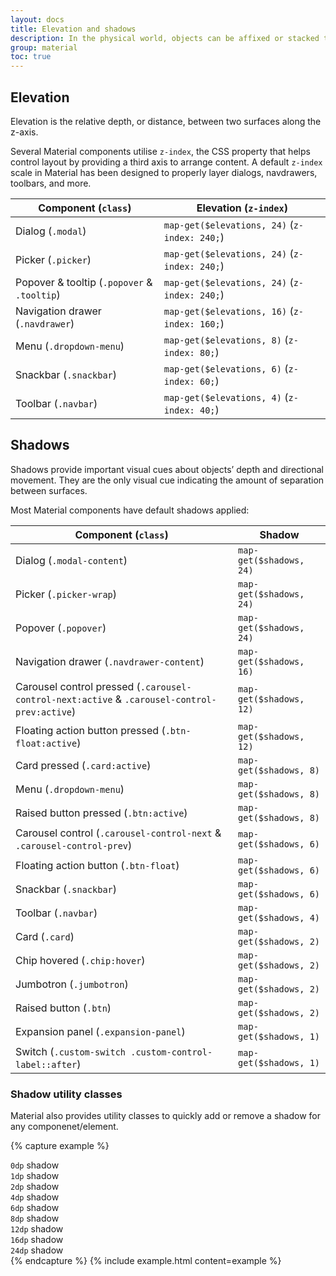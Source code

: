 ```yaml
---
layout: docs
title: Elevation and shadows
description: In the physical world, objects can be affixed or stacked to one another, but cannot pass through each other. Objects also cast shadows and reflect light. Material reflects these qualities to form a spatial model that is familiar to users and can be applied consistently across apps.
group: material
toc: true
---
```


## Elevation

Elevation is the relative depth, or distance, between two surfaces along the z-axis.

Several Material components utilise `z-index`, the CSS property that helps control layout by providing a third axis to arrange content. A default `z-index` scale in Material has been designed to properly layer dialogs, navdrawers, toolbars, and more.

<div class="table-responsive mb-3">
  <table class="table table-bordered table-striped mb-0">
    <thead>
      <tr>
        <th>Component (<code>class</code>)</th>
        <th>Elevation (<code>z-index</code>)</th>
      </tr>
    </thead>
    <tbody>
      <tr>
        <td>Dialog (<code>.modal</code>)</td>
        <td><code class="text-nowrap">map-get($elevations, 24)</code> (<code>z-index: 240;</code>)</td>
      </tr>
      <tr>
        <td>Picker (<code>.picker</code>)</td>
        <td><code class="text-nowrap">map-get($elevations, 24)</code> (<code>z-index: 240;</code>)</td>
      </tr>
      <tr>
        <td>Popover &amp; tooltip (<code>.popover</code> &amp; <code>.tooltip</code>)</td>
        <td><code class="text-nowrap">map-get($elevations, 24)</code> (<code>z-index: 240;</code>)</td>
      </tr>
      <tr>
        <td>Navigation drawer (<code>.navdrawer</code>)</td>
        <td><code class="text-nowrap">map-get($elevations, 16)</code> (<code>z-index: 160;</code>)</td>
      </tr>
      <tr>
        <td>Menu (<code>.dropdown-menu</code>)</td>
        <td><code class="text-nowrap">map-get($elevations, 8)</code> (<code>z-index: 80;</code>)</td>
      </tr>
      <tr>
        <td>Snackbar (<code>.snackbar</code>)</td>
        <td><code class="text-nowrap">map-get($elevations, 6)</code> (<code>z-index: 60;</code>)</td>
      </tr>
      <tr>
        <td>Toolbar (<code>.navbar</code>)</td>
        <td><code class="text-nowrap">map-get($elevations, 4)</code> (<code>z-index: 40;</code>)</td>
      </tr>
    </tbody>
  </table>
</div>

## Shadows

Shadows provide important visual cues about objects’ depth and directional movement. They are the only visual cue indicating the amount of separation between surfaces.

Most Material components have default shadows applied:

<div class="table-responsive mb-3">
  <table class="table table-bordered table-striped mb-0">
    <thead>
      <tr>
        <th>Component (<code>class</code>)</th>
        <th>Shadow</th>
      </tr>
    </thead>
    <tbody>
      <tr>
        <td>Dialog (<code>.modal-content</code>)</td>
        <td><code class="text-nowrap">map-get($shadows, 24)</code></td>
      </tr>
      <tr>
        <td>Picker (<code>.picker-wrap</code>)</td>
        <td><code class="text-nowrap">map-get($shadows, 24)</code></td>
      </tr>
      <tr>
        <td>Popover (<code>.popover</code>)</td>
        <td><code class="text-nowrap">map-get($shadows, 24)</code></td>
      </tr>
      <tr>
        <td>Navigation drawer (<code>.navdrawer-content</code>)</td>
        <td><code class="text-nowrap">map-get($shadows, 16)</code></td>
      </tr>
      <tr>
        <td>Carousel control pressed (<code>.carousel-control-next:active</code> &amp; <code>.carousel-control-prev:active</code>)</td>
        <td><code class="text-nowrap">map-get($shadows, 12)</code></td>
      </tr>
      <tr>
        <td>Floating action button pressed (<code>.btn-float:active</code>)</td>
        <td><code class="text-nowrap">map-get($shadows, 12)</code></td>
      </tr>
      <tr>
        <td>Card pressed (<code>.card:active</code>)</td>
        <td><code class="text-nowrap">map-get($shadows, 8)</code></td>
      </tr>
      <tr>
        <td>Menu (<code>.dropdown-menu</code>)</td>
        <td><code class="text-nowrap">map-get($shadows, 8)</code></td>
      </tr>
      <tr>
        <td>Raised button pressed (<code>.btn:active</code>)</td>
        <td><code class="text-nowrap">map-get($shadows, 8)</code></td>
      </tr>
      <tr>
        <td>Carousel control (<code>.carousel-control-next</code> &amp; <code>.carousel-control-prev</code>)</td>
        <td><code class="text-nowrap">map-get($shadows, 6)</code></td>
      </tr>
      <tr>
        <td>Floating action button (<code>.btn-float</code>)</td>
        <td><code class="text-nowrap">map-get($shadows, 6)</code></td>
      </tr>
      <tr>
        <td>Snackbar (<code>.snackbar</code>)</td>
        <td><code class="text-nowrap">map-get($shadows, 6)</code></td>
      </tr>
      <tr>
        <td>Toolbar (<code>.navbar</code>)</td>
        <td><code class="text-nowrap">map-get($shadows, 4)</code></td>
      </tr>
      <tr>
        <td>Card (<code>.card</code>)</td>
        <td><code class="text-nowrap">map-get($shadows, 2)</code></td>
      </tr>
      <tr>
        <td>Chip hovered (<code>.chip:hover</code>)</td>
        <td><code class="text-nowrap">map-get($shadows, 2)</code></td>
      </tr>
      <tr>
        <td>Jumbotron (<code>.jumbotron</code>)</td>
        <td><code class="text-nowrap">map-get($shadows, 2)</code></td>
      </tr>
      <tr>
        <td>Raised button (<code>.btn</code>)</td>
        <td><code class="text-nowrap">map-get($shadows, 2)</code></td>
      </tr>
      <tr>
        <td>Expansion panel (<code>.expansion-panel</code>)</td>
        <td><code class="text-nowrap">map-get($shadows, 1)</code></td>
      </tr>
      <tr>
        <td>Switch (<code>.custom-switch .custom-control-label::after</code>)</td>
        <td><code class="text-nowrap">map-get($shadows, 1)</code></td>
      </tr>
    </tbody>
  </table>
</div>

### Shadow utility classes

Material also provides utility classes to quickly add or remove a shadow for any componenet/element.

{% capture example %}
<div class="bg-light mb-3 p-3 rounded shadow-none"><code>0dp</code> shadow</div>
<div class="bg-white mb-3 p-3 rounded shadow-1"><code>1dp</code> shadow</div>
<div class="bg-white mb-3 p-3 rounded shadow-2"><code>2dp</code> shadow</div>
<div class="bg-white mb-3 p-3 rounded shadow-4"><code>4dp</code> shadow</div>
<div class="bg-white mb-3 p-3 rounded shadow-6"><code>6dp</code> shadow</div>
<div class="bg-white mb-3 p-3 rounded shadow-8"><code>8dp</code> shadow</div>
<div class="bg-white mb-3 p-3 rounded shadow-12"><code>12dp</code> shadow</div>
<div class="bg-white mb-3 p-3 rounded shadow-16"><code>16dp</code> shadow</div>
<div class="bg-white p-3 rounded shadow-24"><code>24dp</code> shadow</div>
{% endcapture %}
{% include example.html content=example %}
